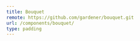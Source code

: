 ```yaml
---
title: Bouquet
remote: https://github.com/gardener/bouquet.git
url: /components/bouquet/
type: padding
---
```

